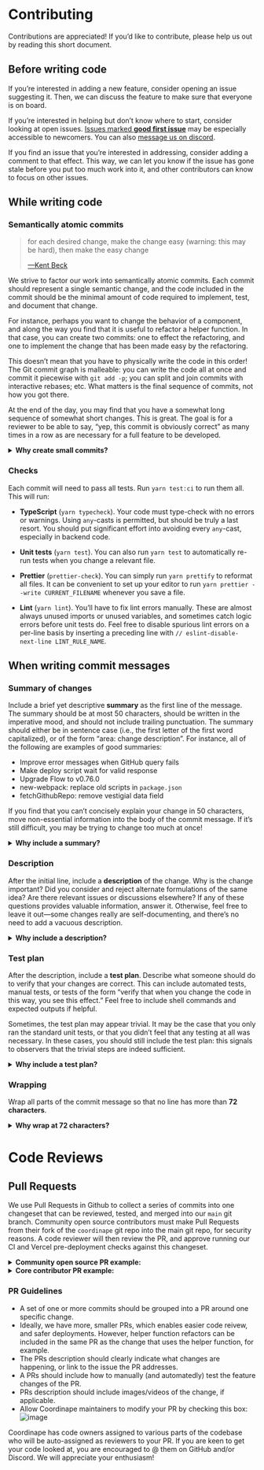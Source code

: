 # Contributing

Contributions are appreciated! If you’d like to contribute, please help
us out by reading this short document.

## Before writing code

If you’re interested in adding a new feature, consider opening an issue
suggesting it. Then, we can discuss the feature to make sure that
everyone is on board.

If you’re interested in helping but don’t know where to start, consider
looking at open issues. [Issues marked **good first issue**][gfi]
may be especially accessible to newcomers. You can also [message us on
discord][invite].

[gfi]: https://github.com/coordinape/coordinape/issues?q=is%3Aissue+label%3A%22good+first+issue%22+is%3Aopen
[invite]: https://discord.gg/BgM8qdbrXK

If you find an issue that you’re interested in addressing, consider
adding a comment to that effect. This way, we can let you know if the
issue has gone stale before you put too much work into it, and other
contributors can know to focus on other issues.

## While writing code

### Semantically atomic commits

> for each desired change, make the change easy (warning: this may be
> hard), then make the easy change
>
> [—Kent Beck][kbeck-tweet]

[kbeck-tweet]: https://twitter.com/KentBeck/status/250733358307500032

We strive to factor our work into semantically atomic commits. Each commit
should represent a single semantic change, and the code included in the
commit should be the minimal amount of code required to implement, test,
and document that change.

For instance, perhaps you want to change the behavior of a component,
and along the way you find that it is useful to refactor a helper
function. In that case, you can create two commits: one to effect the
refactoring, and one to implement the change that has been made easy by
the refactoring.

This doesn’t mean that you have to physically write the code in this
order! The Git commit graph is malleable: you can write the code all at
once and commit it piecewise with `git add -p`; you can split and join
commits with interactive rebases; etc. What matters is the final
sequence of commits, not how you got there.

At the end of the day, you may find that you have a somewhat long
sequence of somewhat short changes. This is great. The goal is for a
reviewer to be able to say, “yep, this commit is obviously correct” as
many times in a row as are necessary for a full feature to be developed.

<details>
<summary><b>Why create small commits?</b></summary>

Writing small commits can help improve the design of your code. It is
common to realize an elegant way to split apart some functionality out
of a desire to split a commit into smaller, more localized pieces.

It is easier to review a commit that does one thing than a commit that
does many things. Not only will changes to the code be more localized,
but it will be easier for the reviewer to keep the whole context in
their mind.

Investigating and fixing bugs is much easier when commits are small.
There are more commits to look through, but an 8-fold increase in the
number of commits only entails 3 additional steps of bisection, which is
not a big deal. On the other hand, once the offending commit is
identified, the cause is more apparent if the commit is tiny than if it
is large.

</details>

### Checks

Each commit will need to pass all tests. Run `yarn test:ci`
to run them all. This will run:

- **TypeScript** (`yarn typecheck`). Your code must type-check with no errors or
  warnings. Using `any`-casts is permitted, but should be truly a last
  resort. You should put significant effort into avoiding every
  `any`-cast, especially in backend code.

- **Unit tests** (`yarn test`). You can also run `yarn test`
  to automatically re-run tests when you change a relevant file.

- **Prettier** (`prettier-check`). You can simply run `yarn prettify` to
  reformat all files. It can be convenient to set up your editor to
  run `yarn prettier --write CURRENT_FILENAME` whenever you save a
  file.

- **Lint** (`yarn lint`). You’ll have to fix lint errors manually.
  These are almost always unused imports or unused variables, and
  sometimes catch logic errors before unit tests do. Feel free to
  disable spurious lint errors on a per-line basis by inserting a
  preceding line with `// eslint-disable-next-line LINT_RULE_NAME`.

## When writing commit messages

### Summary of changes

Include a brief yet descriptive **summary** as the first line of the
message. The summary should be at most 50 characters, should be written
in the imperative mood, and should not include trailing punctuation. The
summary should either be in sentence case (i.e., the first letter of the
first word capitalized), or of the form “area: change description”. For
instance, all of the following are examples of good summaries:

- Improve error messages when GitHub query fails
- Make deploy script wait for valid response
- Upgrade Flow to v0.76.0
- new-webpack: replace old scripts in `package.json`
- fetchGithubRepo: remove vestigial data field

If you find that you can’t concisely explain your change in 50
characters, move non-essential information into the body of the commit
message. If it’s still difficult, you may be trying to change too much
at once!

<details>
<summary><b>Why include a summary?</b></summary>

The 50-character summary is critical because this is what Git
expects. Git often assumes that the first line of a commit contains a
concise description, and so workflows like interactive rebases surface
this information. The particular style of the summary is chosen to be
consistent with those commits emitted by Git itself: commands like
`git-revert` and `git-merge` are of this form, so it’s a good standard
to pick.

</details>

### Description

After the initial line, include a **description** of the change. Why is
the change important? Did you consider and reject alternate formulations
of the same idea? Are there relevant issues or discussions elsewhere? If
any of these questions provides valuable information, answer it.
Otherwise, feel free to leave it out—some changes really are
self-documenting, and there’s no need to add a vacuous description.

<details>
<summary><b>Why include a description?</b></summary>

A commit describes a _change_ from one state of the codebase to the
next. If your patch is good, the final state of the code will be clear
to anyone reading it. But this isn’t always sufficient to explain why
the change was necessary. Documenting the motivation, alternate
formulations, etc. is helpful both in the present (for reviewers) and in
the future (for people using `git-blame` to try to understand how a
piece of code came to be).

</details>

### Test plan

After the description, include a **test plan**. Describe what someone
should do to verify that your changes are correct. This can include
automated tests, manual tests, or tests of the form “verify that when
you change the code in this way, you see this effect.” Feel free to
include shell commands and expected outputs if helpful.

Sometimes, the test plan may appear trivial. It may be the case that you
only ran the standard unit tests, or that you didn’t feel that any
testing at all was necessary. In these cases, you should still include
the test plan: this signals to observers that the trivial steps are
indeed sufficient.

<details>
<summary><b>Why include a test plan?</b></summary>

The value of a test plan is many-fold. Simply writing the test plan can
force you to consider cases that you hadn’t before, in turn helping you
discover bugs or think of alternate implementations. Even if the test
plan is as simple as “standard unit tests suffice”, this indicates to
observers that no additional testing is required. The test plan is
useful for reviewers, and for anyone bisecting through the history or
trying to learn more about the development or intention of a commit.

</details>

### Wrapping

Wrap all parts of the commit message so that no line has more than **72
characters**.

<details>
<summary><b>Why wrap at 72 characters?</b></summary>

This leaves room for four spaces of padding on either side while still
fitting in an 80-character terminal. Programs like `git-log` expect that
this amount of padding exists.

(Yes, people really still use 80-character terminals. When each of your
terminals has bounded width, you can display more of them on a screen!)

</details>

# Code Reviews

## Pull Requests
We use Pull Requests in Github to collect a series of commits into one changeset that can be reviewed, tested, and merged into our `main` git branch.
Community open source contributors must make Pull Requests from their fork of the `coordinape` git repo into the main git repo, for security reasons. A code reviewer will then review the PR, and approve running our CI and Vercel pre-deployment checks against this changeset.


<details>
<summary><b>Community open source PR example:</b></summary>

In this example, 31 commits are included in a PR from a forked git repo into the primary `coordinape` git repo's `main` branch.

<img width="838" alt="community contributor git branch example image" src="https://user-images.githubusercontent.com/83605543/163241956-8c36386f-34a5-4b65-b1e3-f5091ad0684e.png">

</details>

<details>
<summary><b>Core contributor PR example:</b></summary>

In this example, 34 commits are included in a PR from a git branch into the `main` branch, all within the primary `coordinape` git repo.

<img width="842" alt="core contributor git branch example image" src="https://user-images.githubusercontent.com/83605543/163243280-ea69c8dc-d87c-4fc0-a66e-4220de66ea65.png">

</details>

### PR Guidelines

- A set of one or more commits should be grouped into a PR around one specific change.
- Ideally, we have more, smaller PRs, which enables easier code reivew, and safer deployments. However, helper function refactors can be included in the same PR as the change that uses the helper function, for example.
- The PRs description should clearly indicate what changes are happening, or link to the issue the PR addresses.
- A PRs should include how to manually (and automatedly) test the feature changes of the PR.
- PRs description should include images/videos of the change, if applicable.
- Allow Coordinape maintainers to modify your PR by checking this box:
![image](https://user-images.githubusercontent.com/17910833/176240518-d6ff734f-e10f-49ea-b68f-82e7635837cc.png)


Coordinape has code owners assigned to various parts of the codebase who
will be auto-assigned as reviewers to your PR. If you are keen to get your
code looked at, you are encouraged to @ them on GitHub and/or Discord.
We will appreciate your enthusiasm!
